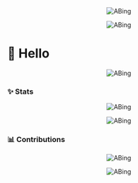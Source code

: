 <!-- https://github.com/DenverCoder1/readme-typing-svg 打字特效 -->
<div align="center">
  <img
    alt="ABing"
    src="https://readme-typing-svg.demolab.com?font=Fira+Code&pause=1000&color=FFC83D&center=true&vCenter=true&width=435&lines=%F0%9F%91%8FHey%2CI'm+ABing.;Nice+to+see+you!"
  />
</div>

<!-- https://github.com/Platane/snk 贪吃蛇 -->
<p align="center">
  <picture>
    <source media="(prefers-color-scheme: dark)" srcset="https://cdn.jsdelivr.net/gh/AAABingBing/AAABingBing/profile-snake-contrib/github-contribution-grid-snake-dark.svg" />
    <source media="(prefers-color-scheme: light)" srcset="https://cdn.jsdelivr.net/gh/AAABingBing/AAABingBing/profile-snake-contrib/github-contribution-grid-snake.svg" />
    <img alt="ABing" src="https://cdn.jsdelivr.net/gh/AAABingBing/AAABingBing/profile-snake-contrib/github-contribution-grid-snake.svg" />
  </picture>
</p>

# 🙋 Hello

<!-- https://github.com/lowlighter/metrics 信息统计 -->
<p align="center">
  <img
    alt="ABing"
    src="https://cdn.jsdelivr.net/gh/AAABingBing/AAABingBing/profile-metrics/base.svg"
  />
</p>

<!-- https://github.com/anuraghazra/github-readme-stats 统计卡片 -->
<!-- <p align="center">
  <img
    alt="ABing"
    src="https://github-readme-stats.vercel.app/api?username=AAABingBing&rank_icon=github&hide_title=true&hide_border=true&show_icons=trueline_height=21&text_color=000&icon_color=000&bg_color=0,ea6161,ffc64d,fffc4d,52fa5a&theme=graywhite"
  />
</p> -->

### ✨ Stats

<!-- https://github.com/DenverCoder1/github-readme-streak-stats 连续提交代码天数记录 -->
<p align="center">
  <img alt="ABing" src="https://streak-stats.demolab.com/?user=AAABingBing&theme=merko" />
</p>

<!-- https://github.com/ryo-ma/github-profile-trophy 资料奖杯 -->
<p align="center">
  <img alt="ABing" src="https://github-profile-trophy.vercel.app/?username=AAABingBing&row=1&column=4&theme=juicyfresh&rank=-?&margin-w=20" />
</p>

### 📊 Contributions

<!-- https://github.com/Ashutosh00710/github-readme-activity-graph 活动统计图 -->
<div align="center">
  <img alt="ABing" src="https://github-readme-activity-graph.vercel.app/graph?username=AAABingBing&theme=react-dark" />
</div>

<!-- https://github.com/yoshi389111/github-profile-3d-contrib 3D贡献图 -->
<p align="center">
  <img alt="ABing" src="https://cdn.jsdelivr.net/gh/AAABingBing/AAABingBing/profile-3d-contrib/profile-night-view.svg" />
</p>
